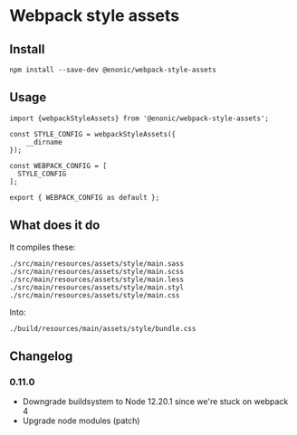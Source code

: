 # Webpack style assets

## Install

```
npm install --save-dev @enonic/webpack-style-assets
```

## Usage

```
import {webpackStyleAssets} from '@enonic/webpack-style-assets';

const STYLE_CONFIG = webpackStyleAssets({
	__dirname
});

const WEBPACK_CONFIG = [
  STYLE_CONFIG
];

export { WEBPACK_CONFIG as default };
```

## What does it do

It compiles these:
```
./src/main/resources/assets/style/main.sass
./src/main/resources/assets/style/main.scss
./src/main/resources/assets/style/main.less
./src/main/resources/assets/style/main.styl
./src/main/resources/assets/style/main.css
```

Into:
```
./build/resources/main/assets/style/bundle.css
```

## Changelog

### 0.11.0

* Downgrade buildsystem to Node 12.20.1 since we're stuck on webpack 4
* Upgrade node modules (patch)
